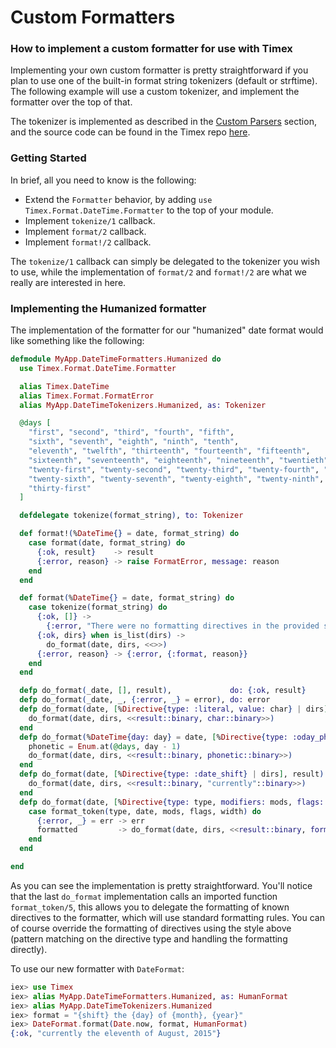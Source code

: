 # Custom Formatters

### How to implement a custom formatter for use with Timex

Implementing your own custom formatter is pretty straightforward if you plan to use one of the built-in format string tokenizers (default or strftime). The following example will use a custom tokenizer, and implement the formatter over the top of that.

The tokenizer is implemented as described in the [Custom Parsers](doc:custom-parsers) section, and the source code can be found in the Timex repo [here](https://github.com/bitwalker/timex/blob/master/examples/tokenizer/humanized.exs).

### Getting Started

In brief, all you need to know is the following:

- Extend the `Formatter` behavior, by adding `use Timex.Format.DateTime.Formatter` to the top of your module.
- Implement `tokenize/1` callback.
- Implement `format/2` callback.
- Implement `format!/2` callback.

The `tokenize/1` callback can simply be delegated to the tokenizer you wish to use, while the implementation of `format/2` and `format!/2` are what we really are interested in here.

### Implementing the Humanized formatter

The implementation of the formatter for our "humanized" date format would like something like the following:

```elixir
defmodule MyApp.DateTimeFormatters.Humanized do
  use Timex.Format.DateTime.Formatter

  alias Timex.DateTime
  alias Timex.Format.FormatError
  alias MyApp.DateTimeTokenizers.Humanized, as: Tokenizer

  @days [
    "first", "second", "third", "fourth", "fifth",
    "sixth", "seventh", "eighth", "ninth", "tenth",
    "eleventh", "twelfth", "thirteenth", "fourteenth", "fifteenth",
    "sixteenth", "seventeenth", "eighteenth", "nineteenth", "twentieth",
    "twenty-first", "twenty-second", "twenty-third", "twenty-fourth", "twenty-fifth",
    "twenty-sixth", "twenty-seventh", "twenty-eighth", "twenty-ninth", "thirtieth",
    "thirty-first"
  ]

  defdelegate tokenize(format_string), to: Tokenizer

  def format!(%DateTime{} = date, format_string) do
    case format(date, format_string) do
      {:ok, result}    -> result
      {:error, reason} -> raise FormatError, message: reason
    end
  end

  def format(%DateTime{} = date, format_string) do
    case tokenize(format_string) do
      {:ok, []} ->
        {:error, "There were no formatting directives in the provided string."}
      {:ok, dirs} when is_list(dirs) ->
        do_format(date, dirs, <<>>)
      {:error, reason} -> {:error, {:format, reason}}
    end
  end

  defp do_format(_date, [], result),             do: {:ok, result}
  defp do_format(_date, _, {:error, _} = error), do: error
  defp do_format(date, [%Directive{type: :literal, value: char} | dirs], result) when is_binary(char) do
    do_format(date, dirs, <<result::binary, char::binary>>)
  end
  defp do_format(%DateTime{day: day} = date, [%Directive{type: :oday_phonetic} | dirs], result) do
    phonetic = Enum.at(@days, day - 1)
    do_format(date, dirs, <<result::binary, phonetic::binary>>)
  end
  defp do_format(date, [%Directive{type: :date_shift} | dirs], result) do
    do_format(date, dirs, <<result::binary, "currently"::binary>>)
  end
  defp do_format(date, [%Directive{type: type, modifiers: mods, flags: flags, width: width} | dirs], result) do
    case format_token(type, date, mods, flags, width) do
      {:error, _} = err -> err
      formatted         -> do_format(date, dirs, <<result::binary, formatted::binary>>)
    end
  end

end
```

As you can see the implementation is pretty straightforward. You'll notice that the last `do_format` implementation calls an imported function `format_token/5`, this allows you to delegate the formatting of known directives to the formatter, which will use standard formatting rules. You can of course override the formatting of directives using the style above (pattern matching on the directive type and handling the formatting directly).

To use our new formatter with `DateFormat`:

```elixir
iex> use Timex
iex> alias MyApp.DateTimeFormatters.Humanized, as: HumanFormat
iex> alias MyApp.DateTimeTokenizers.Humanized
iex> format = "{shift} the {day} of {month}, {year}"
iex> DateFormat.format(Date.now, format, HumanFormat)
{:ok, "currently the eleventh of August, 2015"}
```
